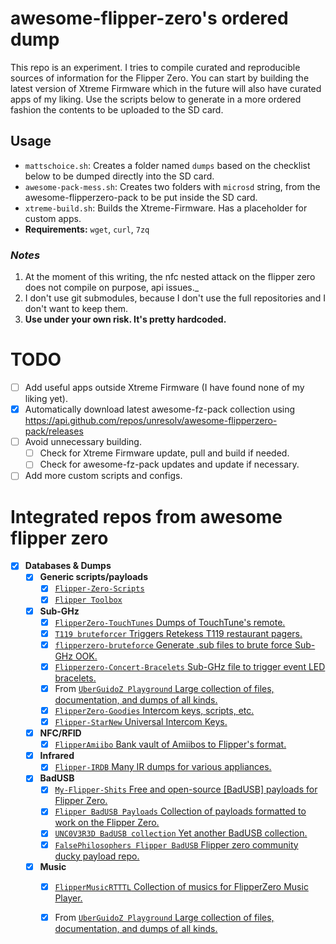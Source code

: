 # awesome-flipper-zero's ordered dump
This repo is an experiment. I tries to compile curated and reproducible sources of information for the Flipper Zero.
You can start by building the latest version of Xtreme Firmware which in the future will also have curated apps of my liking.
Use the scripts below to generate in a more ordered fashion the contents to be uploaded to the SD card.



## Usage
- `mattschoice.sh`: Creates a folder named `dumps` based on the checklist below to be dumped directly into the SD card.
- `awesome-pack-mess.sh`: Creates two folders with `microsd` string, from the awesome-flipperzero-pack to be put inside the SD card.
- `xtreme-build.sh`: Builds the Xtreme-Firmware. Has a placeholder for custom apps.
- **Requirements:** `wget`, `curl`, `7zq`

### **_Notes_**
1. At the moment of this writing, the nfc nested attack on the flipper zero does not compile on purpose, api issues._
2. I don't use git submodules, because I don't use the full repositories and I don't want to keep them.
3. **Use under your own risk. It's pretty hardcoded.**

# TODO
- [ ] Add useful apps outside Xtreme Firmware (I have found none of my liking yet).
- [X] Automatically download latest awesome-fz-pack collection using https://api.github.com/repos/unresolv/awesome-flipperzero-pack/releases
- [ ] Avoid unnecessary building. 
  - [ ] Check for Xtreme Firmware update, pull and build if needed.
  - [ ] Check for awesome-fz-pack updates and update if necessary.
- [ ] Add more custom scripts and configs.

# Integrated repos from awesome flipper zero
- [x] **Databases & Dumps**
  - [x] **Generic scripts/payloads**
    - [x] [`Flipper-Zero-Scripts`](https://github.com/jkctech/Flipper-Zero-Scripts)
    - [x] [`Flipper Toolbox`](https://github.com/evilpete/flipper_toolbox)

  - [x] **Sub-GHz**
    - [x] [`FlipperZero-TouchTunes` Dumps of TouchTune's remote.](https://github.com/jimilinuxguy/flipperzero-touchtunes)
    - [x] [`T119 bruteforcer` Triggers Retekess T119 restaurant pagers.](https://github.com/xb8/t119bruteforcer)
    - [x] [`flipperzero-bruteforce` Generate .sub files to brute force Sub-GHz OOK.](https://github.com/tobiabocchi/flipperzero-bruteforce)
    - [x] [`Flipperzero-Concert-Bracelets` Sub-GHz file to trigger event LED bracelets.](https://github.com/MakeTotalSense/Flipper-Concert-bracelets)
    - [x] From [`UberGuidoZ Playground` Large collection of files, documentation, and dumps of all kinds.](https://github.com/UberGuidoZ/Flipper)
    - [x] [`FlipperZero-Goodies` Intercom keys, scripts, etc.](https://github.com/wetox-team/flipperzero-goodies)
    - [x] [`Flipper-StarNew` Universal Intercom Keys.](https://github.com/GlUTEN-BASH/Flipper-Starnew)

  - [x] **NFC/RFID**
    - [x] [`FlipperAmiibo` Bank vault of Amiibos to Flipper's format.](https://github.com/Gioman101/FlipperAmiibo)
  
  - [x] **Infrared**
    - [x] [`Flipper-IRDB` Many IR dumps for various appliances.](https://github.com/logickworkshop/Flipper-IRDB)

  - [x] **BadUSB**
    - [x] [`My-Flipper-Shits` Free and open-source \[BadUSB\] payloads for Flipper Zero.](https://github.com/aleff-github/my-flipper-shits/)
    - [x] [`Flipper BadUSB Payloads` Collection of payloads formatted to work on the Flipper Zero.](https://github.com/I-Am-Jakoby/Flipper-Zero-BadUSB)
    - [x] [`UNC0V3R3D BadUSB collection` Yet another BadUSB collection.](https://github.com/UNC0V3R3D/Flipper_Zero-BadUsb)
    - [x] [`FalsePhilosophers Flipper BadUSB` Flipper zero community ducky payload repo.](https://github.com/FalsePhilosopher/badusb)

  - [x] **Music**
    - [x] [`FlipperMusicRTTTL` Collection of musics for FlipperZero Music Player.](https://github.com/neverfa11ing/FlipperMusicRTTTL)
    - [x] From [`UberGuidoZ Playground` Large collection of files, documentation, and dumps of all kinds.](https://github.com/UberGuidoZ/Flipper)

